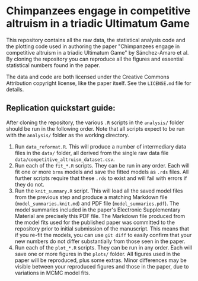 # Chimpanzees engage in competitive altruism in a triadic Ultimatum Game

This repository contains all the raw data, the statistical analysis code
and the plotting code used in authoring the paper "Chimpanzees engage in
competitive altruism in a triadic Ultimatum Game" by Sánchez-Amaro et al.  By
cloning the repository you can reproduce all the figures and essential
statistical numbers found in the paper.

The data and code are both licensed under the Creative Commons Attribution
copyright license, like the paper itself.  See the `LICENSE.md` file for
details.

## Replication quickstart guide:

After cloning the repository, the various `.R` scripts in the `analysis/` folder
should be run in the following order.  Note that all scripts expect to be run
with the `analysis/` folder as the working directory.

1. Run `data_reformat.R`.  This will produce a number of intermediary data files
   in the `data/` folder, all derived from the single raw data file
   `data/competitive_altruism_dataset.csv`.
2. Run each of the `fit_*.R` scripts.  They can be run in any order.  Each will
   fit one or more `brms` models and save the fitted models as `.rds` files.
   All further scripts require that these `.rds` to exist and will fail with
   errors if they do not.
3. Run the `knit_summary.R` script.  This will load all the saved model files
   from the previous step and produce a matching Markdown file
   (`model_summaries.knit.md`) and PDF file (`model_summaries.pdf`).  The model
   summaries included in the paper's Electronic Supplementary Material are
   precisely this PDF file.  The Markdown file produced from the model fits used
   for the published paper was committed to the repository prior to initial
   submission of the manuscript.  This means that if you re-fit the models, you
   can use `git diff` to easily confirm that your new numbers do not differ
   substantially from those seen in the paper.
4. Run each of the `plot_*.R` scripts.  They can be run in any order.  Each will
   save one or more figures in the `plots/` folder.  All figures used in the
   paper will be reproduced, plus some extras.  Minor differences may be visible
   between your reproduced figures and those in the paper, due to variations in
   MCMC model fits.

